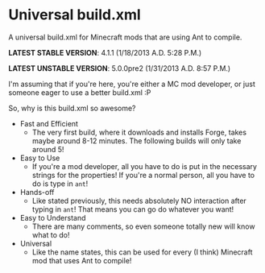 Universal build.xml
===================
A universal build.xml for Minecraft mods that are using Ant to compile.

**LATEST STABLE VERSION**:  4.1.1 (1/18/2013 A.D. 5:28 P.M.)

**LATEST UNSTABLE VERSION**:  5.0.0pre2 (1/31/2013 A.D. 8:57 P.M.)

I'm assuming that if you're here, you're either a MC mod developer, or just someone eager to use a better build.xml :P

So, why is this build.xml so awesome?
* Fast and Efficient
  * The very first build, where it downloads and installs Forge, takes maybe around 8-12 minutes.  The following builds will only take around 5!
* Easy to Use
  * If you're a mod developer, all you have to do is put in the necessary strings for the properties!  If you're a normal person, all you have to do is type in `ant`!
* Hands-off
  * Like stated previously, this needs absolutely NO interaction after typing in `ant`!  That means you can go do whatever you want!
* Easy to Understand
  * There are many comments, so even someone totally new will know what to do!
* Universal
  * Like the name states, this can be used for every (I think) Minecraft mod that uses Ant to compile!
